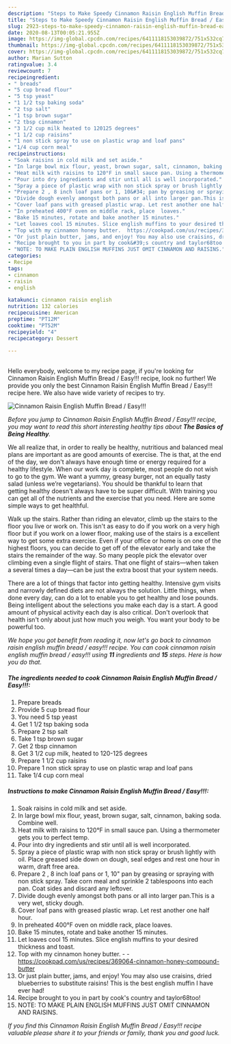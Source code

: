 ```yaml
---
description: "Steps to Make Speedy Cinnamon Raisin English Muffin Bread / Easy!!!"
title: "Steps to Make Speedy Cinnamon Raisin English Muffin Bread / Easy!!!"
slug: 2923-steps-to-make-speedy-cinnamon-raisin-english-muffin-bread-easy
date: 2020-08-13T00:05:21.955Z
image: https://img-global.cpcdn.com/recipes/6411118153039872/751x532cq70/cinnamon-raisin-english-muffin-bread-easy-recipe-main-photo.jpg
thumbnail: https://img-global.cpcdn.com/recipes/6411118153039872/751x532cq70/cinnamon-raisin-english-muffin-bread-easy-recipe-main-photo.jpg
cover: https://img-global.cpcdn.com/recipes/6411118153039872/751x532cq70/cinnamon-raisin-english-muffin-bread-easy-recipe-main-photo.jpg
author: Marian Sutton
ratingvalue: 3.4
reviewcount: 7
recipeingredient:
- " breads"
- "5 cup bread flour"
- "5 tsp yeast"
- "1 1/2 tsp baking soda"
- "2 tsp salt"
- "1 tsp brown sugar"
- "2 tbsp cinnamon"
- "3 1/2 cup milk heated to 120125 degrees"
- "1 1/2 cup raisins"
- "1 non stick spray to use on plastic wrap and loaf pans"
- "1/4 cup corn meal"
recipeinstructions:
- "Soak raisins in cold milk and set aside."
- "In large bowl mix flour, yeast, brown sugar, salt, cinnamon, baking soda. Combine well."
- "Heat milk with raisins to 120°F in small sauce pan. Using a thermometer gets you to perfect temp."
- "Pour into dry ingredients and stir until all is well incorporated."
- "Spray a piece of plastic wrap with non stick spray or brush lightly with oil. Place greased side down on dough, seal edges and rest one hour in warm, draft free area."
- "Prepare 2 , 8 inch loaf pans or 1, 10&#34; pan by greasing or spraying with non stick spray. Take corn meal and sprinkle 2 tablespoons into each pan. Coat sides and discard any leftover."
- "Divide dough evenly amongst both pans or all into larger pan.This is a very wet, sticky dough."
- "Cover loaf pans with greased plastic wrap. Let rest another one half hour."
- "In preheated 400°F oven on middle rack, place  loaves."
- "Bake 15 minutes, rotate and bake another 15 minutes."
- "Let loaves cool 15 minutes. Slice english muffins to your desired thickness and toast."
- "Top with my cinnamon honey butter.  https://cookpad.com/us/recipes/369064-cinnamon-honey-compound-butter"
- "Or just plain butter, jams, and enjoy! You may also use craisins, dried blueberries to substitute raisins! This is the best english muffin I have ever had!"
- "Recipe brought to you in part by cook&#39;s country and taylor68too!"
- "NOTE: TO MAKE PLAIN ENGLISH MUFFINS JUST OMIT CINNAMON AND RAISINS."
categories:
- Recipe
tags:
- cinnamon
- raisin
- english

katakunci: cinnamon raisin english 
nutrition: 132 calories
recipecuisine: American
preptime: "PT12M"
cooktime: "PT52M"
recipeyield: "4"
recipecategory: Dessert

---
```

<br>
Hello everybody, welcome to my recipe page, if you're looking for Cinnamon Raisin English Muffin Bread / Easy!!! recipe, look no further! We provide you only the best Cinnamon Raisin English Muffin Bread / Easy!!! recipe here. We also have wide variety of recipes to try.
<br>


![Cinnamon Raisin English Muffin Bread / Easy!!!](https://img-global.cpcdn.com/recipes/6411118153039872/751x532cq70/cinnamon-raisin-english-muffin-bread-easy-recipe-main-photo.jpg)

<i>Before you jump to Cinnamon Raisin English Muffin Bread / Easy!!! recipe, you may want to read this short interesting healthy tips about <strong>The Basics of Being Healthy</strong>.</i>

We all realize that, in order to really be healthy, nutritious and balanced meal plans are important as are good amounts of exercise. The  is that, at the end of the day, we don't always have enough time or energy required for a healthy lifestyle. When our work day is complete, most people do not wish to go to the gym. We want a yummy, greasy burger, not an equally tasty salad (unless we’re vegetarians). You should be thankful to learn that getting healthy doesn't always have to be super difficult. With training you can get all of the nutrients and the exercise that you need. Here are some simple ways to get healthful.

Walk up the stairs. Rather than riding an elevator, climb up the stairs to the floor you live or work on. This isn't as easy to do if you work on a very high floor but if you work on a lower floor, making use of the stairs is a excellent way to get some extra exercise. Even if your office or home is on one of the highest floors, you can decide to get off of the elevator early and take the stairs the remainder of the way. So many people pick the elevator over climbing even a single flight of stairs. That one flight of stairs—when taken a several times a day—can be just the extra boost that your system needs. 

There are a lot of things that factor into getting healthy. Intensive gym visits and narrowly defined diets are not always the solution. Little things, when done every day, can do a lot to enable you to get healthy and lose pounds. Being intelligent about the selections you make each day is a start. A good amount of physical activity each day is also critical. Don't overlook that health isn't only about just how much you weigh. You want your body to be powerful too. 


<i>We hope you got benefit from reading it, now let's go back to cinnamon raisin english muffin bread / easy!!! recipe. You can cook cinnamon raisin english muffin bread / easy!!! using <strong>11</strong> ingredients and <strong>15</strong> steps. Here is how you do that.
</i>

##### The ingredients needed to cook Cinnamon Raisin English Muffin Bread / Easy!!!:

1. Prepare  breads
1. Provide 5 cup bread flour
1. You need 5 tsp yeast
1. Get 1 1/2 tsp baking soda
1. Prepare 2 tsp salt
1. Take 1 tsp brown sugar
1. Get 2 tbsp cinnamon
1. Get 3 1/2 cup milk, heated to 120-125 degrees
1. Prepare 1 1/2 cup raisins
1. Prepare 1 non stick spray to use on plastic wrap and loaf pans
1. Take 1/4 cup corn meal


##### Instructions to make Cinnamon Raisin English Muffin Bread / Easy!!!:

1. Soak raisins in cold milk and set aside.
1. In large bowl mix flour, yeast, brown sugar, salt, cinnamon, baking soda. Combine well.
1. Heat milk with raisins to 120°F in small sauce pan. Using a thermometer gets you to perfect temp.
1. Pour into dry ingredients and stir until all is well incorporated.
1. Spray a piece of plastic wrap with non stick spray or brush lightly with oil. Place greased side down on dough, seal edges and rest one hour in warm, draft free area.
1. Prepare 2 , 8 inch loaf pans or 1, 10&#34; pan by greasing or spraying with non stick spray. Take corn meal and sprinkle 2 tablespoons into each pan. Coat sides and discard any leftover.
1. Divide dough evenly amongst both pans or all into larger pan.This is a very wet, sticky dough.
1. Cover loaf pans with greased plastic wrap. Let rest another one half hour.
1. In preheated 400°F oven on middle rack, place  loaves.
1. Bake 15 minutes, rotate and bake another 15 minutes.
1. Let loaves cool 15 minutes. Slice english muffins to your desired thickness and toast.
1. Top with my cinnamon honey butter. -  - https://cookpad.com/us/recipes/369064-cinnamon-honey-compound-butter
1. Or just plain butter, jams, and enjoy! You may also use craisins, dried blueberries to substitute raisins! This is the best english muffin I have ever had!
1. Recipe brought to you in part by cook&#39;s country and taylor68too!
1. NOTE: TO MAKE PLAIN ENGLISH MUFFINS JUST OMIT CINNAMON AND RAISINS.


<i>If you find this Cinnamon Raisin English Muffin Bread / Easy!!! recipe valuable please share it to your friends or family, thank you and good luck.</i>
